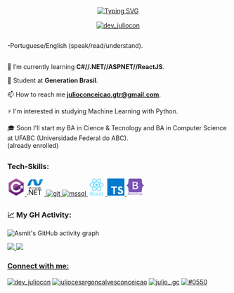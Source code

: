 
 <div align="center">
 
[![Typing SVG](https://readme-typing-svg.herokuapp.com?size=23&duration=3500&color=00C0F7&background=00FF8E00&center=true&multiline=true&width=500&height=150&lines=Hi!!+I'm+Julio+c%3A;And%2C+I'm+a+full-stack%2FBack-end+dev.;Feel+free+to+take+a+look+at+my+repo's!+)](https://git.io/typing-svg)
 
  <a href="#" target="blank"><img align="center" src="https://cdn.discordapp.com/attachments/966117479455809540/987081018622238720/julinhomander-removebg-preview_1.png" alt="dev_juliocon" height="130" width="110" /></a>
  </div>
 


##

  
  <div class="pitch">
-Portuguese/English (speak/read/understand).<br>
    <br>
  
🌱 I’m currently learning **C#//.NET//ASPNET//ReactJS**.
  
💙 Student at **Generation Brasil**.

📫 How to reach me **julioconceicao.gtr@gmail.com**.

⚡ I'm interested in studying Machine Learning with Python.
  
🎓 Soon I'll start my BA in Cience & Tecnology and BA in Computer Science at UFABC (Universidade Federal do ABC).<br>
(already enrolled)<br>
 </div>
  
  
  ##
  
<h3 align="left">Tech-Skills:</h3>
<a href="https://www.w3schools.com/cs/" target="_blank" rel="noreferrer"> <img src="https://raw.githubusercontent.com/devicons/devicon/master/icons/csharp/csharp-original.svg" alt="csharp" width="40" height="40"/> </a> <a href="https://dotnet.microsoft.com/" target="_blank" rel="noreferrer"> <img src="https://raw.githubusercontent.com/devicons/devicon/master/icons/dot-net/dot-net-original-wordmark.svg" alt="dotnet" width="40" height="40"/> </a> <a href="https://git-scm.com/" target="_blank" rel="noreferrer"> <img src="https://www.vectorlogo.zone/logos/git-scm/git-scm-icon.svg" alt="git" width="40" height="40"/> </a> <a href="https://www.microsoft.com/en-us/sql-server" target="_blank" rel="noreferrer"> <img src="https://www.svgrepo.com/show/303229/microsoft-sql-server-logo.svg" alt="mssql" width="40" height="40"/> </a> <a href="https://reactjs.org/" target="_blank" rel="noreferrer"> <img src="https://raw.githubusercontent.com/devicons/devicon/master/icons/react/react-original-wordmark.svg" alt="react" width="40" height="40"/> </a> <a href="https://www.typescriptlang.org/" target="_blank" rel="noreferrer"> <img src="https://raw.githubusercontent.com/devicons/devicon/master/icons/typescript/typescript-original.svg" alt="typescript" width="40" height="40"/> </a>
  <a href="https://getbootstrap.com" target="_blank" rel="noreferrer"> <img src="https://raw.githubusercontent.com/devicons/devicon/master/icons/bootstrap/bootstrap-plain-wordmark.svg" alt="bootstrap" width="40" height="40"/> </a></p>
  
  ##
  
  ### 📈 My GH Activity:
![Asmit's GitHub activity graph](https://activity-graph.herokuapp.com/graph?username=julioconceicao&hide_border=true&theme=redical)
  
  <div>
  <a href="https://github.com/julioconceicao">
  <img height="150em" src="https://github-readme-stats.vercel.app/api?username=julioconceicao&show_icons=true&theme=dark&include_all_commits=true&count_private=true"/>
  <img height="150em" src="https://github-readme-stats.vercel.app/api/top-langs/?username=julioconceicao&layout=compact&langs_count=7&theme=dark"/>
</div>
  
<h3 align="left">Connect with me:</h3>
<p align="left">
<a href="https://twitter.com/dev_juliocon" target="blank"><img align="center" src="https://raw.githubusercontent.com/rahuldkjain/github-profile-readme-generator/master/src/images/icons/Social/twitter.svg" alt="dev_juliocon" height="30" width="40" /></a>
<a href="https://linkedin.com/in/juliocesargoncalvesconceicao" target="blank"><img align="center" src="https://raw.githubusercontent.com/rahuldkjain/github-profile-readme-generator/master/src/images/icons/Social/linked-in-alt.svg" alt="juliocesargoncalvesconceicao" height="30" width="40" /></a>
<a href="https://instagram.com/julio_.gc" target="blank"><img align="center" src="https://raw.githubusercontent.com/rahuldkjain/github-profile-readme-generator/master/src/images/icons/Social/instagram.svg" alt="julio_.gc" height="30" width="40" /></a>
<a href="https://discord.gg/#0550" target="blank"><img align="center" src="https://raw.githubusercontent.com/rahuldkjain/github-profile-readme-generator/master/src/images/icons/Social/discord.svg" alt="#0550" height="39" width="44" /></a>
</p>


  


